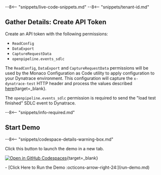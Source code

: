 --8<-- "snippets/live-code-snippets.md"
--8<-- "snippets/tenant-id.md"

## Gather Details: Create API Token

Create an API token with the following permissions:

- `ReadConfig`
- `DataExport`
- `CaptureRequestData`
- `openpipeline.events_sdlc`

The `ReadConfig`, `DataExport` and `CaptureRequestData` permissions will be used by the Monaco Configuration as Code utility to apply configuration to your Dynatrace environment.
This configuration will capture the `x-dynatrace-test` HTTP header and process the values described [here](https://docs.dynatrace.com/docs/platform-modules/automations/cloud-automation/test-automation){target=_blank}.


The `openpipeline.events_sdlc` permission is required to send the "load test finished" SDLC event to Dynatrace.

--8<-- "snippets/info-required.md"

## Start Demo

--8<-- "snippets/codespace-details-warning-box.md"

Click this button to launch the demo in a new tab.

[![Open in GitHub Codespaces](https://github.com/codespaces/badge.svg)](https://codespaces.new/dynatrace/obslab-jmeter){target=_blank}

<div class="grid cards" markdown>
- [Click Here to Run the Demo :octicons-arrow-right-24:](run-demo.md)
</div>
